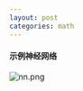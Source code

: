 ```yaml
---
layout: post
categories: math
---
```


#### 示例神经网络

![nn.png](https://heartup.github.io/static/img/nn.png)